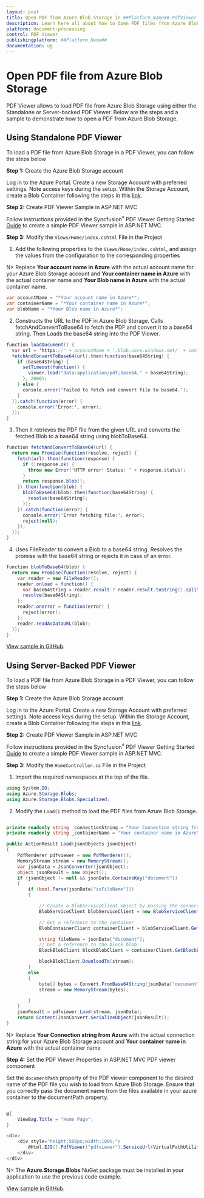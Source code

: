 ```yaml
---
layout: post
title: Open PDF from Azure Blob Storage in ##Platform_Name## PdfViewer | Syncfusion
description: Learn here all about how to Open PDF files from Azure Blob Storage in ASP.NET MVC PDF Viewer component of Syncfusion Essential JS 2 and more.
platform: document-processing
control: PDF Viewer
publishingplatform: ##Platform_Name##
documentation: ug
---
```


# Open PDF file from Azure Blob Storage

PDF Viewer allows to load PDF file from Azure Blob Storage using either the Standalone or Server-backed PDF Viewer. Below are the steps and a sample to demonstrate how to open a PDF from Azure Blob Storage.

## Using Standalone PDF Viewer

To load a PDF file from Azure Blob Storage in a PDF Viewer, you can follow the steps below

**Step 1:** Create the Azure Blob Storage account

Log in to the Azure Portal. Create a new Storage Account with preferred settings. Note access keys during the setup. Within the Storage Account, create a Blob Container following the steps in this [link](https://learn.microsoft.com/en-us/azure/storage/common/storage-account-create?toc=%2Fazure%2Fstorage%2Fblobs%2Ftoc.json&tabs=azure-portal).

**Step 2:** Create PDF Viewer Sample in ASP.NET MVC

Follow instructions provided in the Syncfusion<sup style="font-size:70%">&reg;</sup> PDF Viewer Getting Started [Guide](https://ej2.syncfusion.com/aspnetmvc/documentation/pdfviewer/getting-started-with-server-backed#integrate-pdf-viewer-into-an-aspnet-mvc-application) to create a simple PDF Viewer sample in ASP.NET MVC.

**Step 3:** Modify the `Views/Home/index.cshtml` File in the Project

1. Add the following properties to the `Views/Home/index.cshtml`, and assign the values from the configuration to the corresponding properties

N> Replace **Your account name in Azure** with the actual account name for your Azure Blob Storage account and **Your container name in Azure** with the actual container name and **Your Blob name in Azure** with the actual container name.

```csharp
var accountName = "*Your account name in Azure*";
var containerName = "*Your container name in Azure*";
var blobName = "*Your Blob name in Azure*";
```

2. Constructs the URL to the PDF in Azure Blob Storage. Calls fetchAndConvertToBase64 to fetch the PDF and convert it to a base64 string. Then Loads the base64 string into the PDF Viewer.

```csharp
function loadDocument() {
  var url = 'https://' + accountName + '.blob.core.windows.net/' + containerName + '/' + blobName;
  fetchAndConvertToBase64(url).then(function(base64String) {
    if (base64String) {
      setTimeout(function() {
        viewer.load("data:application/pdf;base64," + base64String);
      }, 2000);
    } else {
      console.error('Failed to fetch and convert file to base64.');
    }
  }).catch(function(error) {
    console.error('Error:', error);
  });
}
```

3. Then it retrieves the PDF file from the given URL and converts the fetched Blob to a base64 string using blobToBase64.

```csharp
function fetchAndConvertToBase64(url) {
  return new Promise(function(resolve, reject) {
    fetch(url).then(function(response) {
      if (!response.ok) {
        throw new Error('HTTP error! Status: ' + response.status);
      }
      return response.blob();
    }).then(function(blob) {
      blobToBase64(blob).then(function(base64String) {
        resolve(base64String);
      });
    }).catch(function(error) {
      console.error('Error fetching file:', error);
      reject(null);
    });
  });
}
```

4. Uses FileReader to convert a Blob to a base64 string. Resolves the promise with the base64 string or rejects it in case of an error.

```csharp
function blobToBase64(blob) {
  return new Promise(function(resolve, reject) {
    var reader = new FileReader();
    reader.onload = function() {
      var base64String = reader.result ? reader.result.toString().split(',')[1] : '';
      resolve(base64String);
    };
    reader.onerror = function(error) {
      reject(error);
    };
    reader.readAsDataURL(blob);
  });
}
```

[View sample in GitHub](https://github.com/SyncfusionExamples/open-save-pdf-documents-in-azure-blob-storage/tree/master/Open%20and%20Save%20PDF%20in%20Azure%20Blob%20Storage%20using%20Standalone).

## Using Server-Backed PDF Viewer

To load a PDF file from Azure Blob Storage in a PDF Viewer, you can follow the steps below

**Step 1:** Create the Azure Blob Storage account

Log in to the Azure Portal. Create a new Storage Account with preferred settings. Note access keys during the setup. Within the Storage Account, create a Blob Container following the steps in this [link](https://learn.microsoft.com/en-us/azure/storage/common/storage-account-create?toc=%2Fazure%2Fstorage%2Fblobs%2Ftoc.json&tabs=azure-portal).

**Step 2:** Create PDF Viewer Sample in ASP.NET MVC

Follow instructions provided in the Syncfusion<sup style="font-size:70%">&reg;</sup> PDF Viewer Getting Started [Guide](https://ej2.syncfusion.com/aspnetmvc/documentation/pdfviewer/getting-started-with-server-backed#integrate-pdf-viewer-into-an-aspnet-mvc-application) to create a simple PDF Viewer sample in ASP.NET MVC.

**Step 3:** Modify the `HomeController.cs` File in the Project

1. Import the required namespaces at the top of the file.

```csharp
using System.IO;
using Azure.Storage.Blobs;
using Azure.Storage.Blobs.Specialized;
```

2. Modify the `Load()` method to load the PDF files from Azure Blob Storage.

```csharp

private readonly string _connectionString = "Your Connection string from Azure";
private readonly string _containerName = "Your container name in Azure";

public ActionResult Load(jsonObjects jsonObject)
{
    PdfRenderer pdfviewer = new PdfRenderer();
    MemoryStream stream = new MemoryStream();
    var jsonData = JsonConverter(jsonObject);
    object jsonResult = new object();
    if (jsonObject != null && jsonData.ContainsKey("document"))
    {
        if (bool.Parse(jsonData["isFileName"]))
        {

            // Create a BlobServiceClient object by passing the connection string.
            BlobServiceClient blobServiceClient = new BlobServiceClient(_connectionString);

            // Get a reference to the container
            BlobContainerClient containerClient = blobServiceClient.GetBlobContainerClient(_containerName);

            string fileName = jsonData["document"];
            // Get a reference to the block blob
            BlockBlobClient blockBlobClient = containerClient.GetBlockBlobClient(fileName);

            blockBlobClient.DownloadTo(stream);
        }
        else
        {
            byte[] bytes = Convert.FromBase64String(jsonData["document"]);
            stream = new MemoryStream(bytes);

        }
    }
    jsonResult = pdfviewer.Load(stream, jsonData);
    return Content(JsonConvert.SerializeObject(jsonResult));
}

```

N> Replace **Your Connection string from Azure** with the actual connection string for your Azure Blob Storage account and **Your container name in Azure** with the actual container name

**Step 4:** Set the PDF Viewer Properties in ASP.NET MVC PDF viewer component

Set the `documentPath` property of the PDF viewer component to the desired name of the PDF file you wish to load from Azure Blob Storage. Ensure that you correctly pass the document name from the files available in your azure container to the documentPath property.

```csharp

@{
    ViewBag.Title = "Home Page";
}

<div>
    <div style="height:500px;width:100%;">
        @Html.EJS().PdfViewer("pdfviewer").ServiceUrl(VirtualPathUtility.ToAbsolute("~/Home/")).DocumentPath("PDF_Succinctly.pdf").Render()
    </div>
</div>

```

N> The **Azure.Storage.Blobs** NuGet package must be installed in your application to use the previous code example.

[View sample in GitHub](https://github.com/SyncfusionExamples/open-save-pdf-documents-in-azure-blob-storage/tree/master/Open%20and%20Save%20PDF%20in%20Azure%20Blob%20Storage%20using%20Server-Backend).